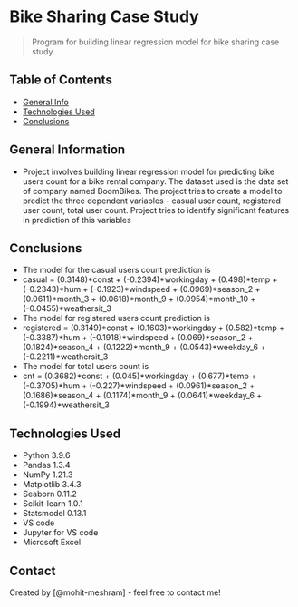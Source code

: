 # Bike Sharing Case Study
> Program for building linear regression model for bike sharing case study


## Table of Contents
* [General Info](#general-information)
* [Technologies Used](#technologies-used)
* [Conclusions](#conclusions)


## General Information
- Project involves building linear regression model for predicting bike users count for a bike rental company. The dataset used is the data set of company named BoomBikes. The project tries to create a model to predict the three dependent variables - casual user count, registered user count, total user count. Project tries to identify significant features in prediction of this variables


## Conclusions
- The model for the casual users count prediction is 
- casual =  (0.3148)*const + (-0.2394)*workingday + (0.498)*temp + (-0.2343)*hum + (-0.1923)*windspeed + (0.0969)*season_2 + (0.0611)*month_3 + (0.0618)*month_9 + (0.0954)*month_10 + (-0.0455)*weathersit_3
- The model for registered users count prediction is
- registered =  (0.3149)*const + (0.1603)*workingday + (0.582)*temp + (-0.3387)*hum + (-0.1918)*windspeed + (0.069)*season_2 + (0.1824)*season_4 + (0.1222)*month_9 + (0.0543)*weekday_6 + (-0.2211)*weathersit_3
- The model for total users count is 
- cnt =  (0.3682)*const + (0.045)*workingday + (0.677)*temp + (-0.3705)*hum + (-0.227)*windspeed + (0.0961)*season_2 + (0.1686)*season_4 + (0.1174)*month_9 + (0.0641)*weekday_6 + (-0.1994)*weathersit_3


## Technologies Used
- Python 3.9.6
- Pandas 1.3.4
- NumPy 1.21.3
- Matplotlib 3.4.3
- Seaborn 0.11.2
- Scikit-learn 1.0.1
- Statsmodel 0.13.1
- VS code
- Jupyter for VS code
- Microsoft Excel

## Contact
Created by [@mohit-meshram] - feel free to contact me!
